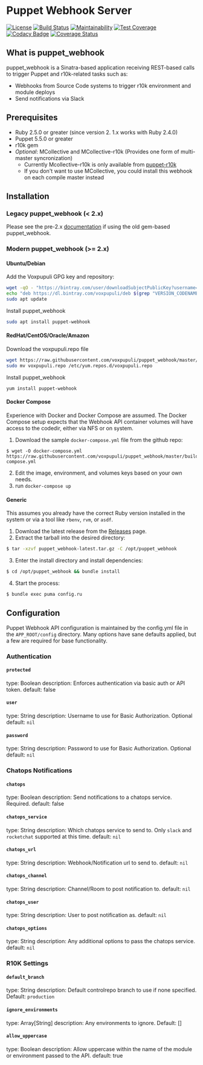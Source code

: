# Puppet Webhook Server

[![License](https://img.shields.io/github/license/voxpupuli/puppet_webhook.svg)](https://github.com/voxpupuli/puppet_webhook/blob/master/LICENSE)
[![Build Status](https://img.shields.io/travis/voxpupuli/puppet_webhook.svg)](https://travis-ci.org/voxpupuli/puppet_webhook)
[![Maintainability](https://api.codeclimate.com/v1/badges/f4f083a54a85f4cc97f0/maintainability)](https://codeclimate.com/github/voxpupuli/puppet_webhook/maintainability)
[![Test Coverage](https://api.codeclimate.com/v1/badges/f4f083a54a85f4cc97f0/test_coverage)](https://codeclimate.com/github/voxpupuli/puppet_webhook/test_coverage)
[![Codacy Badge](https://api.codacy.com/project/badge/Grade/f73823762ec947889866c63c4ea47540)](https://www.codacy.com/app/VoxPupuli/puppet_webhook?utm_source=github.com&amp;utm_medium=referral&amp;utm_content=voxpupuli/puppet_webhook&amp;utm_campaign=Badge_Grade)
[![Coverage Status](https://coveralls.io/repos/github/voxpupuli/puppet_webhook/badge.svg?branch=master)](https://coveralls.io/github/voxpupuli/puppet_webhook?branch=master)

## What is puppet_webhook

puppet_webhook is a Sinatra-based application receiving REST-based calls to trigger Puppet and r10k-related tasks such as:

* Webhooks from Source Code systems to trigger r10k environment and module deploys
* Send notifications via Slack

## Prerequisites

* Ruby 2.5.0 or greater (since version 2. 1.x works with Ruby 2.4.0)
* Puppet 5.5.0 or greater
* r10k gem
* *Optional*: MCollective and MCollective-r10k (Provides one form of multi-master syncronization)
    * Currently Mcollective-r10k is only available from [puppet-r10k](https://github.com/voxpupuli/puppet-r10k)
    * If you don't want to use MCollective, you could install this webhook on each compile master instead

## Installation

### Legacy puppet_webhook (< 2.x)

Please see the pre-2.x [documentation](docs/LEGACY.md) if using the old gem-based puppet_webhook.

### Modern puppet_webhook (>= 2.x)

#### Ubuntu/Debian

Add the Voxpupuli GPG key and repository:
```bash
wget -qO - "https://bintray.com/user/downloadSubjectPublicKey?username=voxpupuli" | sudo apt-key add -
echo "deb https://dl.bintray.com/voxpupuli/deb $(grep "VERSION_CODENAME=" /etc/os-release |awk -F= '{print $2}')  main" | sudo tee -a /etc/apt/sources.list.d/voxpupuli.list
sudo apt update
```

Install puppet_webhook
```bash
sudo apt install puppet-webhook
```

#### RedHat/CentOS/Oracle/Amazon

Download the voxpupuli.repo file
```bash
wget https://raw.githubusercontent.com/voxpupuli/puppet_webhook/master/build/repos/voxpupuli.repo -o voxpupuli.repo
sudo mv voxpupuli.repo /etc/yum.repos.d/voxpupuli.repo
```

Install puppet_webhook
```
yum install puppet-webhook
```

#### Docker Compose
Experience with Docker and Docker Compose are assumed. The Docker Compose setup expects that the Webhook API container volumes will have access to the codedir, either via NFS or on system.

1. Download the sample `docker-compose.yml` file from the github repo:
```
$ wget -O docker-compose.yml https://raw.githubusercontent.com/voxpupuli/puppet_webhook/master/build/docker/docker-compose.yml
```
2. Edit the image, environment, and volumes keys based on your own needs.
3. run `docker-compose up`

#### Generic

This assumes you already have the correct Ruby version installed in the system or via a tool like `rbenv`, `rvm`, or `asdf`.

1. Download the latest release from the [Releases](https://github.com/voxpupuli/puppet_webhook/releases) page.
2. Extract the tarball into the desired directory:
```bash
$ tar -xzvf puppet_webhook-latest.tar.gz -C /opt/puppet_webhook
```
3. Enter the install directory and install dependencies:
```bash
$ cd /opt/puppet_webhook && bundle install
```
4. Start the process:
```bash
$ bundle exec puma config.ru
```

## Configuration

Puppet Webhook API configuration is maintained by the config.yml file in the `APP_ROOT/config` directory. Many options have sane defaults applied, but a few are required for base functionality.

### Authentication

#### `protected`

type: Boolean
description: Enforces authentication via basic auth or API token.
default: false

#### `user`

type: String
description: Username to use for Basic Authorization. Optional
default: `nil`

#### `password`

type: String
description: Password to use for Basic Authorization. Optional
default: `nil`

### Chatops Notifications

#### `chatops`

type: Boolean
description: Send notifications to a chatops service. Required.
default: false

#### `chatops_service`

type: String
description: Which chatops service to send to. Only `slack` and `rocketchat` supported at this time.
default: `nil`

#### `chatops_url`

type: String
description: Webhook/Notification url to send to.
default: `nil`

#### `chatops_channel`

type: String
description: Channel/Room to post notification to.
default: `nil`

#### `chatops_user`

type: String
description: User to post notification as.
default: `nil`

#### `chatops_options`

type: String
description: Any additional options to pass the chatops service.
default: `nil`

### R10K Settings

#### `default_branch`

type: String
description: Default controlrepo branch to use if none specified.
Default: `production`

#### `ignore_environments`

type: Array[String]
description: Any environments to ignore.
Default: []

#### `allow_uppercase`

type: Boolean
description: Allow uppercase within the name of the module or environment passed to the API.
default: true

